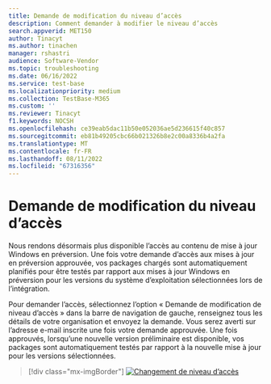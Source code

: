 ```yaml
---
title: Demande de modification du niveau d’accès
description: Comment demander à modifier le niveau d’accès
search.appverid: MET150
author: Tinacyt
ms.author: tinachen
manager: rshastri
audience: Software-Vendor
ms.topic: troubleshooting
ms.date: 06/16/2022
ms.service: test-base
ms.localizationpriority: medium
ms.collection: TestBase-M365
ms.custom: ''
ms.reviewer: Tinacyt
f1.keywords: NOCSH
ms.openlocfilehash: ce39eab5dac11b50e052036ae5d236615f40c857
ms.sourcegitcommit: eb81b49205cbc66b021326b8e2c00a8336b4a2fa
ms.translationtype: MT
ms.contentlocale: fr-FR
ms.lasthandoff: 08/11/2022
ms.locfileid: "67316356"
---
```

# <a name="request-to-change-access-level"></a>Demande de modification du niveau d’accès 

Nous rendons désormais plus disponible l’accès au contenu de mise à jour Windows en préversion. Une fois votre demande d’accès aux mises à jour en préversion approuvée, vos packages chargés sont automatiquement planifiés pour être testés par rapport aux mises à jour Windows en préversion pour les versions du système d’exploitation sélectionnées lors de l’intégration. 

Pour demander l’accès, sélectionnez l’option « Demande de modification de niveau d’accès » dans la barre de navigation de gauche, renseignez tous les détails de votre organisation et envoyez la demande. Vous serez averti sur l’adresse e-mail inscrite une fois votre demande approuvée. Une fois approuvés, lorsqu’une nouvelle version préliminaire est disponible, vos packages sont automatiquement testés par rapport à la nouvelle mise à jour pour les versions sélectionnées. 

> [!div class="mx-imgBorder"]
> [![Changement](Media/accesslevelchange.png) de niveau d’accès ](Media/accesslevelchange.png#lightbox)
